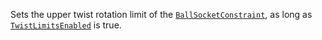 Sets the upper twist rotation limit of the [`BallSocketConstraint`](https://create.roblox.com/docs/reference/engine/classes/BallSocketConstraint),
as long as
[`TwistLimitsEnabled`](https://create.roblox.com/docs/reference/engine/classes/BallSocketConstraint#TwistLimitsEnabled) is
true.